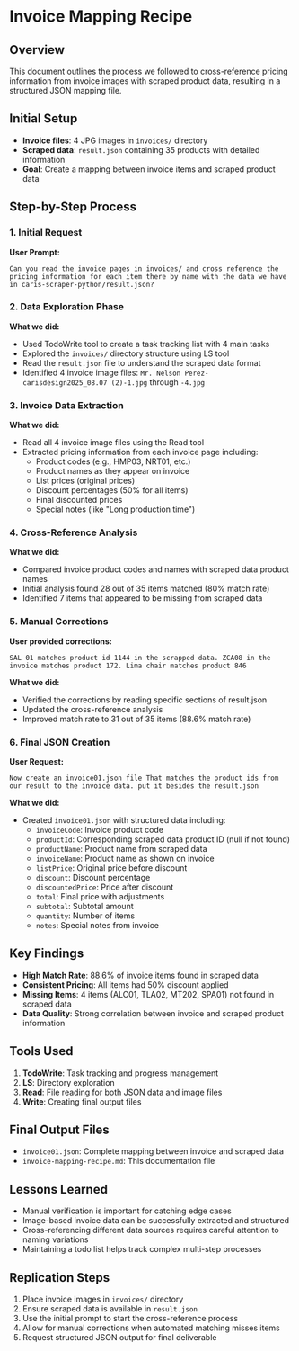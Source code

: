 # Invoice Mapping Recipe

## Overview
This document outlines the process we followed to cross-reference pricing information from invoice images with scraped product data, resulting in a structured JSON mapping file.

## Initial Setup
- **Invoice files**: 4 JPG images in `invoices/` directory
- **Scraped data**: `result.json` containing 35 products with detailed information
- **Goal**: Create a mapping between invoice items and scraped product data

## Step-by-Step Process

### 1. Initial Request
**User Prompt:**
```
Can you read the invoice pages in invoices/ and cross reference the pricing information for each item there by name with the data we have in caris-scraper-python/result.json?
```

### 2. Data Exploration Phase
**What we did:**
- Used TodoWrite tool to create a task tracking list with 4 main tasks
- Explored the `invoices/` directory structure using LS tool
- Read the `result.json` file to understand the scraped data format
- Identified 4 invoice image files: `Mr. Nelson Perez-carisdesign2025_08.07 (2)-1.jpg` through `-4.jpg`

### 3. Invoice Data Extraction
**What we did:**
- Read all 4 invoice image files using the Read tool
- Extracted pricing information from each invoice page including:
  - Product codes (e.g., HMP03, NRT01, etc.)
  - Product names as they appear on invoice
  - List prices (original prices)
  - Discount percentages (50% for all items)
  - Final discounted prices
  - Special notes (like "Long production time")

### 4. Cross-Reference Analysis
**What we did:**
- Compared invoice product codes and names with scraped data product names
- Initial analysis found 28 out of 35 items matched (80% match rate)
- Identified 7 items that appeared to be missing from scraped data

### 5. Manual Corrections
**User provided corrections:**
```
SAL 01 matches product id 1144 in the scrapped data. ZCA08 in the invoice matches product 172. Lima chair matches product 846
```

**What we did:**
- Verified the corrections by reading specific sections of result.json
- Updated the cross-reference analysis
- Improved match rate to 31 out of 35 items (88.6% match rate)

### 6. Final JSON Creation
**User Request:**
```
Now create an invoice01.json file That matches the product ids from our result to the invoice data. put it besides the result.json
```

**What we did:**
- Created `invoice01.json` with structured data including:
  - `invoiceCode`: Invoice product code
  - `productId`: Corresponding scraped data product ID (null if not found)
  - `productName`: Product name from scraped data
  - `invoiceName`: Product name as shown on invoice
  - `listPrice`: Original price before discount
  - `discount`: Discount percentage
  - `discountedPrice`: Price after discount
  - `total`: Final price with adjustments
  - `subtotal`: Subtotal amount
  - `quantity`: Number of items
  - `notes`: Special notes from invoice

## Key Findings
- **High Match Rate**: 88.6% of invoice items found in scraped data
- **Consistent Pricing**: All items had 50% discount applied
- **Missing Items**: 4 items (ALC01, TLA02, MT202, SPA01) not found in scraped data
- **Data Quality**: Strong correlation between invoice and scraped product information

## Tools Used
1. **TodoWrite**: Task tracking and progress management
2. **LS**: Directory exploration
3. **Read**: File reading for both JSON data and image files
4. **Write**: Creating final output files

## Final Output Files
- `invoice01.json`: Complete mapping between invoice and scraped data
- `invoice-mapping-recipe.md`: This documentation file

## Lessons Learned
- Manual verification is important for catching edge cases
- Image-based invoice data can be successfully extracted and structured
- Cross-referencing different data sources requires careful attention to naming variations
- Maintaining a todo list helps track complex multi-step processes

## Replication Steps
1. Place invoice images in `invoices/` directory
2. Ensure scraped data is available in `result.json`
3. Use the initial prompt to start the cross-reference process
4. Allow for manual corrections when automated matching misses items
5. Request structured JSON output for final deliverable